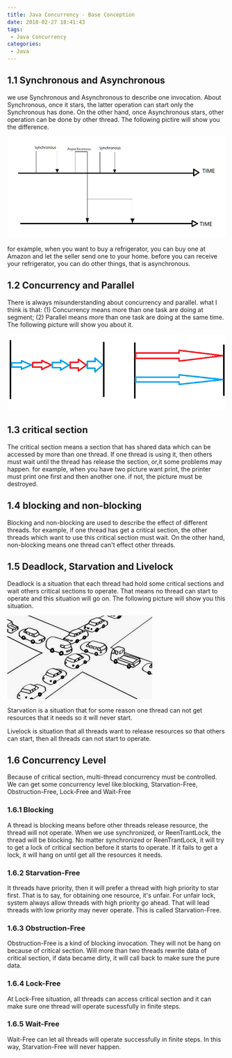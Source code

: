 ```yaml
---
title: Java Concurrency - Base Conception
date: 2018-02-27 18:41:43
tags:
 - Java Concurrency
categories:
 - Java
---
```


## 1.1 Synchronous and Asynchronous
we use Synchronous and Asynchronous to describe one invocation. About Synchronous, once it stars, the latter operation can start only the Synchronous has done. On the other hand, once Asynchronous stars, other operation can be done by other thread. The following pictire will show you the difference.

![](./Concurrency-Base-Conception/AandAs.png)

for example, when you want to buy a refrigerator, you can buy one at Amazon and let the seller send one to your home. before you can receive your refrigerator, you can do other things, that is asynchronous.

## 1.2 Concurrency and Parallel
There is always misunderstanding about concurrency and parallel. what I think is that: (1) Concurrency means more than one task are doing at segment; (2) Parallel means more than one task are doing at the same time. The following picture will show you about it.

![](./Concurrency-Base-Conception/ConcurrencyandParallel.png)

## 1.3 critical section
The critical section means a section that has shared data which can be accessed by more than one thread. If one thread is using it, then others must wait until the thread has release the section, or,it some problems may happen. for example, when you have two picture want print, the printer must print one first and then another one. if not, the picture must be destroyed.

## 1.4 blocking and non-blocking
Blocking and non-blocking are used to describe the effect of different threads. for example, if one thread has get a critical section, the other threads which want to use this critical section must wait. On the other hand, non-blocking means one thread can't effect other threads.

## 1.5 Deadlock, Starvation and Livelock
Deadlock is a situation that each thread had hold some critical sections and wait others critical sections to operate. That means no thread can  start to operate and this situation will go on. The following picture will show you this situation.

![](./Concurrency-Base-Conception/deadlock.jpg)

Starvation is a situation that for some reason one thread can not get resources that it needs so it will never start.

Livelock is situation that all threads want to release resources so that others can start, then all threads can not start to operate.

## 1.6 Concurrency Level
Because of critical section, multi-thread concurrency must be controlled. We can get some concurrency level like:blocking, Starvation-Free, Obstruction-Free, Lock-Free and Wait-Free

### 1.6.1 Blocking
A thread is blocking means before other threads release resource, the thread will not operate. When we use synchronized, or ReenTrantLock, the thread will be blocking.
No matter synchronized or ReenTrantLock, it will try to get a lock of critical section before it starts to operate. If it fails to get a lock, it will hang on until get all the resources it needs.

### 1.6.2 Starvation-Free
It threads have priority, then it will prefer a thread with high priority to star first. That is to say, for obtaining one resource, it's unfair. For unfair lock, system always allow threads with high priority go ahead. That will lead threads with low priority may never operate. This is called Starvation-Free.

### 1.6.3 Obstruction-Free
Obstruction-Free is a kind of blocking invocation. They will not be hang on because of critical section. Will more than two threads rewrite data of critical section, if data became dirty, it will call back to make sure the pure data.

### 1.6.4 Lock-Free
At Lock-Free situation, all threads can access critical section and it can make sure one thread will operate sucessfully in finite steps.

### 1.6.5 Wait-Free
Wait-Free can let all threads will operate successfully in finite steps. In this way, Starvation-Free will never happen.




